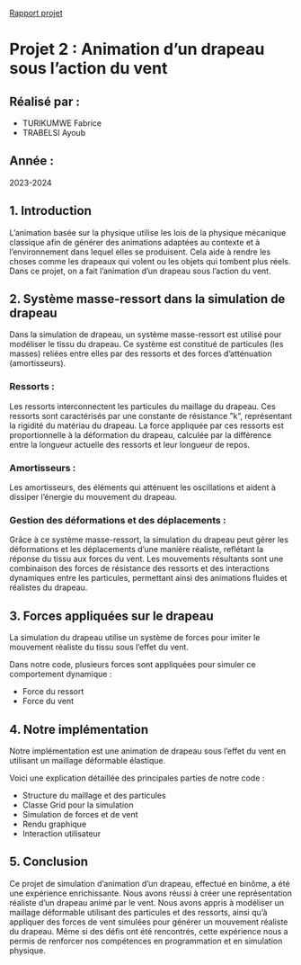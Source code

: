 [Rapport projet](https://github.com/ayoubtrabelsitr/FALG-SIMULATION/blob/main/AYOUB_FABRICE.pdf)

# Projet 2 : Animation d’un drapeau sous l’action du vent

## Réalisé par :
- TURIKUMWE Fabrice
- TRABELSI Ayoub

## Année :
2023-2024

## 1. Introduction
L’animation basée sur la physique utilise les lois de la physique mécanique classique afin de générer des animations adaptées au contexte et à l’environnement dans lequel elles se produisent. Cela aide à rendre les choses comme les drapeaux qui volent ou les objets qui tombent plus réels. Dans ce projet, on a fait l’animation d’un drapeau sous l’action du vent.

## 2. Système masse-ressort dans la simulation de drapeau
Dans la simulation de drapeau, un système masse-ressort est utilisé pour modéliser le tissu du drapeau. Ce système est constitué de particules (les masses) reliées entre elles par des ressorts et des forces d’atténuation (amortisseurs).

### Ressorts :
Les ressorts interconnectent les particules du maillage du drapeau. Ces ressorts sont caractérisés par une constante de résistance ”k”, représentant la rigidité du matériau du drapeau. La force appliquée par ces ressorts est proportionnelle à la déformation du drapeau, calculée par la différence entre la longueur actuelle des ressorts et leur longueur de repos.

### Amortisseurs :
Les amortisseurs, des éléments qui atténuent les oscillations et aident à dissiper l’énergie du mouvement du drapeau.

### Gestion des déformations et des déplacements :
Grâce à ce système masse-ressort, la simulation du drapeau peut gérer les déformations et les déplacements d’une manière réaliste, reflétant la réponse du tissu aux forces du vent. Les mouvements résultants sont une combinaison des forces de résistance des ressorts et des interactions dynamiques entre les particules, permettant ainsi des animations fluides et réalistes du drapeau.

## 3. Forces appliquées sur le drapeau
La simulation du drapeau utilise un système de forces pour imiter le mouvement réaliste du tissu sous l’effet du vent.

Dans notre code, plusieurs forces sont appliquées pour simuler ce comportement dynamique :
- Force du ressort
- Force du vent

## 4. Notre implémentation
Notre implémentation est une animation de drapeau sous l’effet du vent en utilisant un maillage déformable élastique.

Voici une explication détaillée des principales parties de notre code :
- Structure du maillage et des particules
- Classe Grid pour la simulation
- Simulation de forces et de vent
- Rendu graphique
- Interaction utilisateur

## 5. Conclusion
Ce projet de simulation d’animation d’un drapeau, effectué en binôme, a été une expérience enrichissante. Nous avons réussi à créer une représentation réaliste d’un drapeau animé par le vent. Nous avons appris à modéliser un maillage déformable utilisant des particules et des ressorts, ainsi qu’à appliquer des forces de vent simulées pour générer un mouvement réaliste du drapeau. Même si des défis ont été rencontrés, cette expérience nous a permis de renforcer nos compétences en programmation et en simulation physique.
